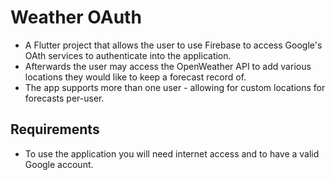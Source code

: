 # Weather OAuth

- A Flutter project that allows the user to use Firebase to access Google's OAth services to authenticate into the application.
- Afterwards the user may access the OpenWeather API to add various locations they would like to keep a forecast record of.
- The app supports more than one user - allowing for custom locations for forecasts per-user.

## Requirements

- To use the application you will need internet access and to have a valid Google account.
